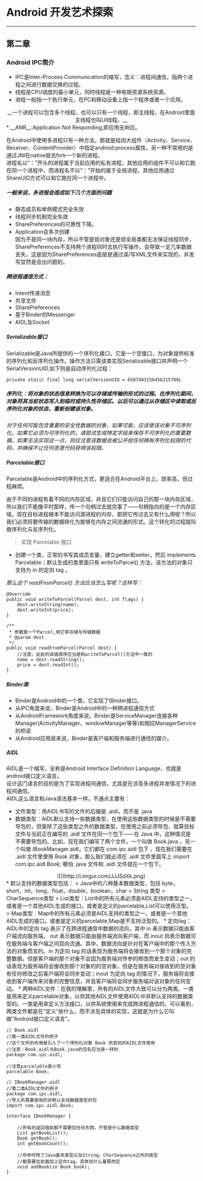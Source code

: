 # Android 开发艺术探索  
---
## 第二章  
### Android IPC简介  
* IPC是Inter-Process Communication的缩写，含义：进程间通信，指两个进程之间进行数据交换的过程。  
* 线程是CPU调度的最小单元，同时线程是一种有限资源系统资源。  
* 进程一般指一个执行单元，在PC和移动设备上指一个程序或者一个应用。  
<center>__一个进程可以包含多个线程，也可以只有一个线程，即主线程，在Android里面主线程也叫UI线程。__</center>  
* __ANR__:Application Not Responding,即应用无响应。  
  
在Android中使用多进程只有一种方法，那就是给四大组件（Activity、Service、Receiver、ContentProvider）中指定android:process属性。另一种不常用的是通过JNI在native层去fork一个新的进程。  
进程名以“：”开头的进程属于当前应用的私有进程，其他应用的组件不可以和它跑在同一个进程中，而进程名不以“：”开始的属于全局进程，其他应用通过ShareUID方式可以和它跑在同一个进程中。  
##### 一般来说，多进程会造成如下几个方面的问题  
* 静态成员和单例模式完全失效  
* 线程同步机制完全失效  
* SharePreferences的可靠性下降。  
* Application会多次创建  
因为不是同一块内存，所以不管是锁对象还是锁全局类都无法保证线程同步，SharePreferences不支持两个进程同时去执行写操作，会导致一定几率数据丢失，这是因为SharePreferences底层是通过读/写XML文件来实现的，并发写显然是会出问题的。  
##### 跨进程通信方式：   
* Intent传递消息  
* 共享文件  
* SharePreferences  
* 基于Binder的Messenger  
* AIDL及Socket  
##### Serializable接口  
Serializable是Java所提供的一个序列化接口，它是一个空接口，为对象提供标准的序列化和反序列化操作。操作方法只需该类实现Serializable接口并声明一个SerialVersionUID,如下则是自动序列化过程：  

    private static final long serialVersionUID = 6587943156456215786L  
##### 序列化：将对象的状态信息转换为可以存储或传输的形式的过程。在序列化期间，对象将其当前状态写入到临时或持久性存储区。以后可以通过从存储区中读取或反序列化对象的状态，重新创建该对象。  
_对于任何可能包含重要的安全性数据的对象，如果可能，应该使该对象不可序列化。如果它必须为可序列化的，请尝试生成特定字段来保存不可序列化的重要数据。如果无法实现这一点，则应注意该数据会被公开给任何拥有序列化权限的代码，并确保不让任何恶意代码获得该权限。_  
  
##### Parcelable接口  
Parcelable是Android中的序列化方式，更适合在Android平台上。效率高，但过程麻烦。  

由于不同的进程有着不同的内存区域，并且它们只能访问自己的那一块内存区域，所以我们不能像平时那样，传一个句柄过去就完事了——句柄指向的是一个内存区域，现在目标进程根本不能访问源进程的内存，那把它传过去又有什么用呢？所以我们必须将要传输的数据转化为能够在内存之间流通的形式。这个转化的过程就叫做序列化与反序列化。  

>实现 Parcelable 接口  

* 创建一个类，正常的书写其成员变量，建立getter和setter，然后 implements Parcelable；默认生成的类里面只有 writeToParcel() 方法，该方法的对象只支持为 in 的定向 tag  。  

*那么这个 readFromParcel() 方法应当怎么写呢？这样写：*  
<pre><code>@Override
public void writeToParcel(Parcel dest, int flags) {
    dest.writeString(name);
    dest.writeInt(price);
}

/**
 * 参数是一个Parcel,用它来存储与传输数据
 * @param dest
 */
public void readFromParcel(Parcel dest) {
    //注意，此处的读值顺序应当是和writeToParcel()方法中一致的
    name = dest.readString();
    price = dest.readInt();
}</code></pre>

##### Binder类  
* Binder是Android中的一个类，它实现了IBinder接口。
* 从IPC角度来说，Binder是Android中的一种跨进程通信方式  
* 从AndroidFramework角度来说，Binder是ServiceManager连接各种Manager(ActivityManager、windowManager等等)和相应ManagerService的桥梁  
* 从Android应用层来说，Binder是客户端和服务端进行通信的媒介。  
  
##### AIDL
AIDL是一个缩写，全称是Android Interface Definition Language，也就是android接口定义语言。   
设计这门语言的目的是为了实现进程间通信，尤其是在涉及多进程并发情况下的进程间通信。  
AIDL这么语言和Java语法基本一样，不通点主要有：  

* 文件类型：用AIDL书写的文件的后缀是 .aidl，而不是 .java  
* 数据类型：AIDL默认支持一些数据类型，在使用这些数据类型的时候是不需要导包的，但是除了这些类型之外的数据类型，在使用之前必须导包，就算目标文件与当前正在编写的 .aidl 文件在同一个包下——在 Java 中，这种情况是不需要导包的。比如，现在我们编写了两个文件，一个叫做 Book.java ，另一个叫做 IBookManager.aidl，它们都在 com.ipc.aidl 包下 ，现在我们需要在 .aidl 文件里使用 Book 对象，那么我们就必须在 .aidl 文件里面写上 import com.ipc.aidl.Book; 哪怕 .java 文件和 .aidl 文件就在一个包下。    
<center>![](http://i.imgur.com/JJJSdXk.png)</center>
* 默认支持的数据类型包括：  
	> Java中的八种基本数据类型，包括 byte，short，int，long，float，double，boolean，char  
	> String 类型   
	> CharSequence类型  
	> List类型：List中的所有元素必须是AIDL支持的类型之一，或者是一个其他AIDL生成的接口，或者是定义的parcelable,List可以使用泛型。  
	> Map类型：Map中的所有元素必须是AIDL支持的类型之一，或者是一个其他AIDL生成的接口，或者是定义的parcelable,Map是不支持泛型的。  
* 定向tag：AIDL中的定向 tag 表示了在跨进程通信中数据的流向，其中 in 表示数据只能由客户端流向服务端， out 表示数据只能由服务端流向客户端，而 inout 则表示数据可在服务端与客户端之间双向流通。其中，数据流向是针对在客户端中的那个传入方法的对象而言的。in 为定向 tag 的话表现为服务端将会接收到一个那个对象的完整数据，但是客户端的那个对象不会因为服务端对传参的修改而发生变动；out 的话表现为服务端将会接收到那个对象的的空对象，但是在服务端对接收到的空对象有任何修改之后客户端将会同步变动；inout 为定向 tag 的情况下，服务端将会接收到客户端传来对象的完整信息，并且客户端将会同步服务端对该对象的任何变动。  
* 两种AIDL文件：在我的理解里，所有的AIDL文件大致可以分为两类。一类是用来定义parcelable对象，以供其他AIDL文件使用AIDL中非默认支持的数据类型的。一类是用来定义方法接口，以供系统使用来完成跨进程通信的。可以看到，两类文件都是在“定义”些什么，而不涉及具体的实现，这就是为什么它叫做“Android接口定义语言”。  

<pre><code>// Book.aidl
//第一类AIDL文件的例子
//这个文件的作用是引入了一个序列化对象 Book 供其他的AIDL文件使用
//注意：Book.aidl与Book.java的包名应当是一样的
package com.ipc.aidl;

//注意parcelable是小写
parcelable Book;
</code></pre>  
<pre><code>// IBookManager.aidl
//第二类AIDL文件的例子
package com.ipc.aidl;
//导入所需要使用的非默认支持数据类型的包
import com.ipc.aidl.Book;

interface IBookManager {

    //所有的返回值前都不需要加任何东西，不管是什么数据类型
    List<Book> getBookList();
    Book getBook();
    int getBookCount();

    //传参时除了Java基本类型以及String，CharSequence之外的类型
    //都需要在前面加上定向tag，具体加什么量需而定
    void addBook(in Book book);
}
</code></pre>  

